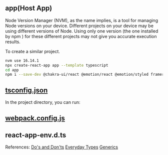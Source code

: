 
## app(Host App)

Node Version Manager (NVM), as the name implies, is a tool for managing Node versions on your device. Different projects on your device may be using different versions of Node. Using only one version (the one installed by npm ) for these different projects may not give you accurate execution results.

To create a similar project.

```bash
nvm use 16.14.1
npx create-react-app app --template typescript
cd app
npm i --save-dev @chakra-ui/react @emotion/react @emotion/styled framer-motion webpack webpack-cli html-webpack-plugin webpack-dev-server babel-loader
```

## [tsconfig.json](https://www.typescriptlang.org/docs/handbook/tsconfig-json.html)

In the project directory, you can run:

## [webpack.config.js](https://webpack.js.org/configuration/)

## react-app-env.d.ts

References:
[Do's and Don'ts](https://www.typescriptlang.org/docs/handbook/declaration-files/do-s-and-don-ts.html)
[Everyday Types](https://www.typescriptlang.org/docs/handbook/2/everyday-types.html)
[Generics](https://www.typescriptlang.org/docs/handbook/2/generics.html)
